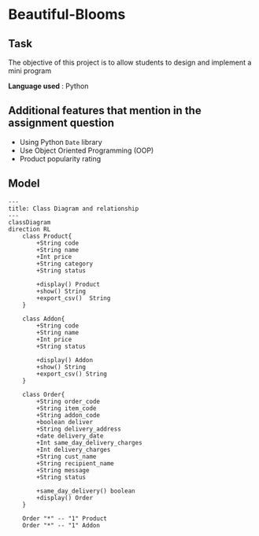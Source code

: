 # Beautiful-Blooms
## Task 
The objective of this project is to allow students to design and implement a mini program  
  
**Language used** : Python

## Additional features that mention in the assignment question
- Using Python `Date` library
- Use Object Oriented Programming (OOP)
- Product popularity rating

## Model

```mermaid
---
title: Class Diagram and relationship
---
classDiagram
direction RL
    class Product{
        +String code
        +String name
        +Int price
        +String category
        +String status

        +display() Product
        +show() String
        +export_csv()  String
    }

    class Addon{
        +String code
        +String name
        +Int price
        +String status

        +display() Addon
        +show() String
        +export_csv() String
    }

    class Order{
        +String order_code
        +String item_code
        +String addon_code  
        +boolean deliver
        +String delivery_address
        +date delivery_date
        +Int same_day_delivery_charges
        +Int delivery_charges
        +String cust_name
        +String recipient_name
        +String message
        +String status

        +same_day_delivery() boolean
        +display() Order
    }

    Order "*" -- "1" Product
    Order "*" -- "1" Addon


```
